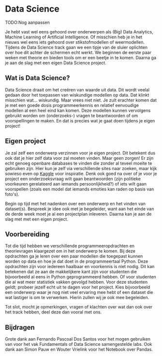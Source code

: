 # Data Science

TODO:Nog aanpassen

Je hebt vast wel eens gehoord over onderwerpen als (Big) Data Analytics, Machine Learning of Artificial Intelligence. Of misschien heb je in het nieuws wel eens iets gehoord over stikstofmodellen of weermodellen. Tijdens de Data Science track gaan we een tipje van de sluier oplichten over hoe dit achter de schermen echt werkt. We beginnen de eerste paar weken met theorie en bieden tools om er een beetje in te komen. Daarna ga je aan de slag met een eigen Data Science project.

## Wat is Data Science?

Data Science draait om het creëren van waarde uit data. Dit wordt veelal gedaan door het toepassen van wiskundige modellen op data. Dat klinkt misschien wat... wiskundig. Maar vrees niet niet. Je zult erachter komen dat je met een goede dosis programmeerkennis en relatief eenvoudige modellen al een heel eind kan komen. Deze modellen kunnen vervolgens gebruikt worden om (onderzoeks-) vragen te beantwoorden of om voorspellingen te maken. En dat is precies wat je gaat doen tijdens je eigen project!

## Eigen project

Je zal zelf een onderwerp verzinnen voor je eigen project. Dit betekent dus ook dat je hier zelf data voor zal moeten vinden. Maar geen zorgen! Er zijn echt genoeg openbare databases te vinden die zonder al teveel moeite te gebruiken zijn. Hier kun je zelf via verschillende sites naar zoeken, maar kijk sowieso even op [Kaggle]() voor inspiratie. Denk ook goed na over of je voor je project een onderzoeksvraag wilt gaan beantwoorden (zijn politieke voorkeuren gerelateerd aan iemands persoonlijkheid?) of iets wilt gaan voorspellen (zoals een model dat iemands emoties kan raden op basis van foto's).

Begin op tijd met het nadenken over een onderwerp en het vinden van dataset(s). Bespreek je idee ook met je begeleider, want aan het einde van de derde week moet je al een projectplan inleveren. Daarna kan je aan de slag met met een eigen project.

## Voorbereiding

Tot die tijd hebben we verschillende programmeeropdrachten en theorievragen klaargezet om in het onderwerp te komen. Bij deze opdrachten ga je leren over een paar modellen die toegepast kunnen worden op data en hoe je dat doet in de programmeertaal Python. Deze opdrachten zijn voor iedereen haalbaar en voorkennis is niet nodig. Dit kan betekenen dat ze aan de makkelijkere kant zijn voor studenten die bijvoorbeeld al eens in Python geprogrammeerd hebben. Of voor studenten die al wat meer statistiek vakken gevolgd hebben. Voor deze studenten geldt; probeer jezelf echt uit te dagen voor het project. Kies bijvoorbeeld een onderwerp waar je nog niet veel ervaring mee hebt of een dataset die wat lastiger is om te verwerken. Hierin zullen wij je ook mee begeleiden.

Tot slot, mocht je opmerkingen, vragen of klachten over wat dan ook over het track hebben, deel deze dan vooral met ons.

## Bijdragen

Grote dank aan Fernando Pascoal Dos Santos voor het mogen gebruiken van voor het vak Fundamentals of Data Science samengestelde labs. Ook dank aan Simon Pauw en Wouter Vrielink voor het Notebook over Pandas.

